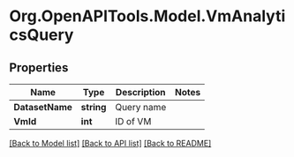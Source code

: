 # Org.OpenAPITools.Model.VmAnalyticsQuery

## Properties

Name | Type | Description | Notes
------------ | ------------- | ------------- | -------------
**DatasetName** | **string** | Query name | 
**VmId** | **int** | ID of VM | 

[[Back to Model list]](../README.md#documentation-for-models) [[Back to API list]](../README.md#documentation-for-api-endpoints) [[Back to README]](../README.md)

